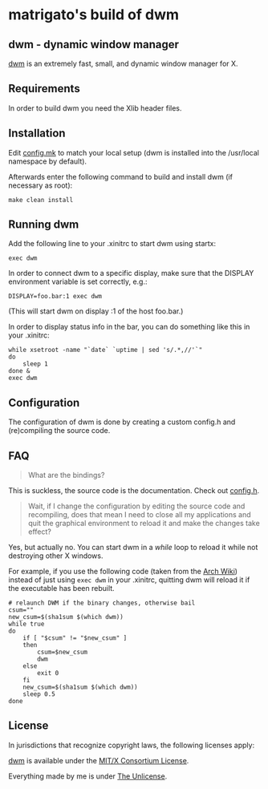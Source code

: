 matrigato's build of dwm
============================

dwm - dynamic window manager
------------
[dwm](https://dwm.suckless.org/) is an extremely fast, small, and dynamic window manager for X.


Requirements
------------
In order to build dwm you need the Xlib header files.


Installation
------------
Edit [config.mk](config.mk) to match your local setup (dwm is installed into
the /usr/local namespace by default).

Afterwards enter the following command to build and install dwm (if
necessary as root):

	make clean install


Running dwm
-----------
Add the following line to your .xinitrc to start dwm using startx:

	exec dwm

In order to connect dwm to a specific display, make sure that
the DISPLAY environment variable is set correctly, e.g.:

	DISPLAY=foo.bar:1 exec dwm

(This will start dwm on display :1 of the host foo.bar.)

In order to display status info in the bar, you can do something
like this in your .xinitrc:

	while xsetroot -name "`date` `uptime | sed 's/.*,//'`"
	do
		sleep 1
	done &
	exec dwm


Configuration
-------------
The configuration of dwm is done by creating a custom config.h
and (re)compiling the source code.

FAQ
------------
> What are the bindings?

This is suckless, the source code is the documentation. Check out [config.h](config.h).

> Wait, if I change the configuration by editing the source code and recompiling, does that mean I need to close all my applications and quit the graphical environment to reload it and make the changes take effect?

Yes, but actually no. You can start dwm in a _while_ loop to reload it while not destroying other X windows.

For example, if you use the following code (taken from the [Arch Wiki](https://wiki.archlinux.org/index.php/Dwm)) instead of just using `exec dwm` in your .xinitrc, quitting dwm will reload it if the executable has been rebuilt.

	# relaunch DWM if the binary changes, otherwise bail
	csum=""
	new_csum=$(sha1sum $(which dwm))
	while true
	do
		if [ "$csum" != "$new_csum" ]
		then
			csum=$new_csum
			dwm
		else
			exit 0
		fi
		new_csum=$(sha1sum $(which dwm))
		sleep 0.5
	done

License
------------
In jurisdictions that recognize copyright laws, the following licenses apply:

[dwm](https://git.suckless.org/dwm) is available under the [MIT/X Consortium License](LICENSES/MIT).

Everything made by me is under [The Unlicense](LICENSES/UNLICENSE).